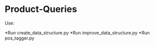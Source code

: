 # Product-Queries

Use:

*Run create_data_structure.py
*Run improve_data_structure.py
*Run pos_tagger.py
